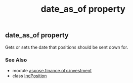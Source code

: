 ﻿---
title: date_as_of property
second_title: Aspose.Finance for Python via .NET API References
description: 
type: docs
weight: 30
url: /python-net/aspose.finance.ofx.investment/incposition/date_as_of/
is_root: false
---

## date_as_of property


Gets or sets the date that positions should be sent down for.

### See Also
* module [aspose.finance.ofx.investment](../../)
* class [IncPosition](/finance/python-net/aspose.finance.ofx.investment/incposition)
